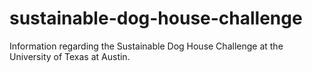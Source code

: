 # sustainable-dog-house-challenge
Information regarding the Sustainable Dog House Challenge at the University of Texas at Austin. 
